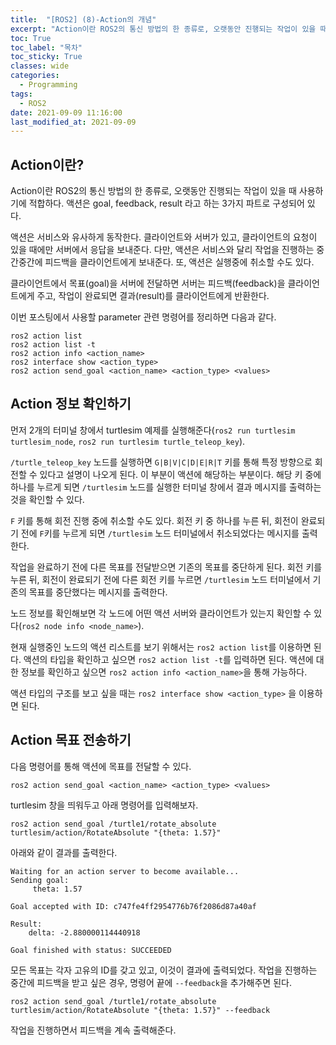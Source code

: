 ```yaml
---
title:  "[ROS2] (8)-Action의 개념"
excerpt: "Action이란 ROS2의 통신 방법의 한 종류로, 오랫동안 진행되는 작업이 있을 때 사용하기에 적합하다. 액션은 goal, feedback, result 라고 하는 3가지 파트로 구성되어 있다."
toc: True
toc_label: "목차"
toc_sticky: True
classes: wide
categories:
  - Programming
tags:
  - ROS2
date: 2021-09-09 11:16:00
last_modified_at: 2021-09-09
---
```


## Action이란?
Action이란 ROS2의 통신 방법의 한 종류로, 오랫동안 진행되는 작업이 있을 때 사용하기에 적합하다. 액션은 goal, feedback, result 라고 하는 3가지 파트로 구성되어 있다.

액션은 서비스와 유사하게 동작한다. 클라이언트와 서버가 있고, 클라이언트의 요청이 있을 때에만 서버에서 응답을 보내준다. 다만, 액션은 서비스와 달리 작업을 진행하는 중간중간에 피드백을 클라이언트에게 보내준다. 또, 액션은 실행중에 취소할 수도 있다.

클라이언트에서 목표(goal)을 서버에 전달하면 서버는 피드백(feedback)을 클라이언트에게 주고, 작업이 완료되면 결과(result)를 클라이언트에게 반환한다.

이번 포스팅에서 사용할 parameter 관련 명령어를 정리하면 다음과 같다.

```
ros2 action list
ros2 action list -t
ros2 action info <action_name>
ros2 interface show <action_type>
ros2 action send_goal <action_name> <action_type> <values>
```

## Action 정보 확인하기
먼저 2개의 터미널 창에서 turtlesim 예제를 실행해준다(`ros2 run turtlesim turtlesim_node`, `ros2 run turtlesim turtle_teleop_key`).

`/turtle_teleop_key` 노드를 실행하면 `G|B|V|C|D|E|R|T` 키를 통해 특정 방향으로 회전할 수 있다고 설명이 나오게 된다. 이 부분이 액션에 해당하는 부분이다. 해당 키 중에 하나를 누르게 되면 `/turtlesim` 노드를 실행한 터미널 창에서 결과 메시지를 출력하는 것을 확인할 수 있다.

`F` 키를 통해 회전 진행 중에 취소할 수도 있다. 회전 키 중 하나를 누른 뒤, 회전이 완료되기 전에 `F`키를 누르게 되면 `/turtlesim` 노드 터미널에서 취소되었다는 메시지를 출력한다.

작업을 완료하기 전에 다른 목표를 전달받으면 기존의 목표를 중단하게 된다. 회전 키를 누른 뒤, 회전이 완료되기 전에 다른 회전 키를 누르면 `/turtlesim` 노드 터미널에서 기존의 목표를 중단했다는 메시지를 출력한다.

노드 정보를 확인해보면 각 노드에 어떤 액션 서버와 클라이언트가 있는지 확인할 수 있다(`ros2 node info <node_name>`).

현재 실행중인 노드의 액션 리스트를 보기 위해서는 `ros2 action list`를 이용하면 된다. 액션의 타입을 확인하고 싶으면 `ros2 action list -t`를 입력하면 된다. 액션에 대한 정보를 확인하고 싶으면 `ros2 action info <action_name>`을 통해 가능하다.

액션 타입의 구조를 보고 싶을 때는 `ros2 interface show <action_type>` 을 이용하면 된다.

## Action 목표 전송하기
다음 명령어를 통해 액션에 목표를 전달할 수 있다.

```
ros2 action send_goal <action_name> <action_type> <values>
```

turtlesim 창을 띄워두고 아래 명령어를 입력해보자.

```
ros2 action send_goal /turtle1/rotate_absolute turtlesim/action/RotateAbsolute "{theta: 1.57}"
```

아래와 같이 결과를 출력한다.

```
Waiting for an action server to become available...
Sending goal:
     theta: 1.57

Goal accepted with ID: c747fe4ff2954776b76f2086d87a40af

Result:
    delta: -2.880000114440918

Goal finished with status: SUCCEEDED
```

모든 목표는 각자 고유의 ID를 갖고 있고, 이것이 결과에 출력되었다. 작업을 진행하는 중간에 피드백을 받고 싶은 경우, 명령어 끝에 `--feedback`을 추가해주면 된다.

```
ros2 action send_goal /turtle1/rotate_absolute turtlesim/action/RotateAbsolute "{theta: 1.57}" --feedback
```

작업을 진행하면서 피드백을 계속 출력해준다.